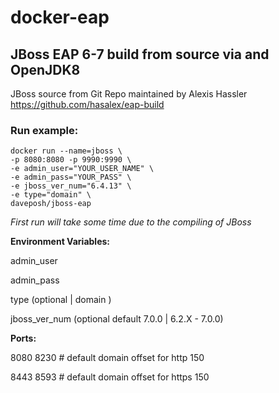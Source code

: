 # docker-eap
## JBoss EAP 6-7 build from source via and OpenJDK8
JBoss source from Git Repo maintained by Alexis Hassler
https://github.com/hasalex/eap-build

### Run example:
    docker run --name=jboss \
    -p 8080:8080 -p 9990:9990 \
    -e admin_user="YOUR_USER_NAME" \
    -e admin_pass="YOUR_PASS" \
    -e jboss_ver_num="6.4.13" \
    -e type="domain" \
    daveposh/jboss-eap
  
_First run will take some time due to the compiling of JBoss_
  
**Environment Variables:**

   admin_user <jboss admin console user>
  
   admin_pass <jboss admin console pasword>

  type (optional | domain )
 
  jboss_ver_num  (optional default 7.0.0 | 6.2.X - 7.0.0)
  
**Ports:**

  8080 8230 # default domain offset for http 150

  8443 8593 # default domain offset for https 150
